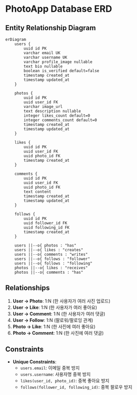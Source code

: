 # PhotoApp Database ERD

## Entity Relationship Diagram

```mermaid
erDiagram
    users {
        uuid id PK
        varchar email UK
        varchar username UK
        varchar profile_image nullable
        text bio nullable
        boolean is_verified default=false
        timestamp created_at
        timestamp updated_at
    }
    
    photos {
        uuid id PK
        uuid user_id FK
        varchar image_url
        text description nullable
        integer likes_count default=0
        integer comments_count default=0
        timestamp created_at
        timestamp updated_at
    }
    
    likes {
        uuid id PK
        uuid user_id FK
        uuid photo_id FK
        timestamp created_at
    }
    
    comments {
        uuid id PK
        uuid user_id FK
        uuid photo_id FK
        text content
        timestamp created_at
        timestamp updated_at
    }
    
    follows {
        uuid id PK
        uuid follower_id FK
        uuid following_id FK
        timestamp created_at
    }
    
    users ||--o{ photos : "has"
    users ||--o{ likes : "creates"
    users ||--o{ comments : "writes"
    users ||--o{ follows : "follower"
    users ||--o{ follows : "following"
    photos ||--o{ likes : "receives"
    photos ||--o{ comments : "has"
```

## Relationships

1. **User → Photo**: 1:N (한 사용자가 여러 사진 업로드)
2. **User → Like**: 1:N (한 사용자가 여러 좋아요)
3. **User → Comment**: 1:N (한 사용자가 여러 댓글)
4. **User → Follow**: 1:N (팔로워/팔로잉 관계)
5. **Photo → Like**: 1:N (한 사진에 여러 좋아요)
6. **Photo → Comment**: 1:N (한 사진에 여러 댓글)

## Constraints

- **Unique Constraints**:
  - `users.email`: 이메일 중복 방지
  - `users.username`: 사용자명 중복 방지
  - `likes(user_id, photo_id)`: 중복 좋아요 방지
  - `follows(follower_id, following_id)`: 중복 팔로우 방지